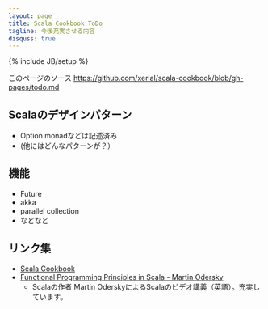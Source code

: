 ```yaml
---
layout: page
title: Scala Cookbook ToDo
tagline: 今後充実させる内容
disquss: true
---
```

{% include JB/setup %}

このページのソース <https://github.com/xerial/scala-cookbook/blob/gh-pages/todo.md>

## Scalaのデザインパターン
 * Option monadなどは記述済み
 * (他にはどんなパターンが？）

## 機能
 * Future
 * akka
 * parallel collection
 * などなど

## リンク集
 * [Scala Cookbook](http://xerial.org/scala-cookbook)
 * [Functional Programming Principles in Scala - Martin Odersky](https://www.coursera.org/course/progfun) 
    * Scalaの作者 Martin OderskyによるScalaのビデオ講義（英語）。充実しています。
